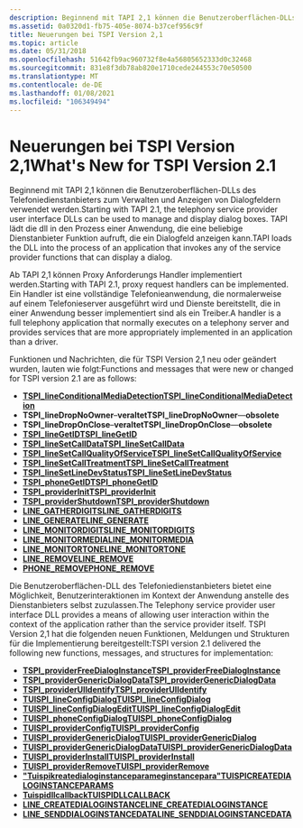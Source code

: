 ```yaml
---
description: Beginnend mit TAPI 2,1 können die Benutzeroberflächen-DLLs des Telefoniedienstanbieters zum Verwalten und Anzeigen von Dialogfeldern verwendet werden. TAPI lädt die dll in den Prozess einer Anwendung, die eine beliebige Dienstanbieter Funktion aufruft, die ein Dialogfeld anzeigen kann.
ms.assetid: 0a0320d1-fb75-405e-8074-b37cef956c9f
title: Neuerungen bei TSPI Version 2,1
ms.topic: article
ms.date: 05/31/2018
ms.openlocfilehash: 51642fb9ac960732f8e4a56805652333d0c32468
ms.sourcegitcommit: 831e8f3db78ab820e1710cede244553c70e50500
ms.translationtype: MT
ms.contentlocale: de-DE
ms.lasthandoff: 01/08/2021
ms.locfileid: "106349494"
---
```

# <a name="whats-new-for-tspi-version-21"></a><span data-ttu-id="1d95a-104">Neuerungen bei TSPI Version 2,1</span><span class="sxs-lookup"><span data-stu-id="1d95a-104">What's New for TSPI Version 2.1</span></span>

<span data-ttu-id="1d95a-105">Beginnend mit TAPI 2,1 können die Benutzeroberflächen-DLLs des Telefoniedienstanbieters zum Verwalten und Anzeigen von Dialogfeldern verwendet werden.</span><span class="sxs-lookup"><span data-stu-id="1d95a-105">Starting with TAPI 2.1, the telephony service provider user interface DLLs can be used to manage and display dialog boxes.</span></span> <span data-ttu-id="1d95a-106">TAPI lädt die dll in den Prozess einer Anwendung, die eine beliebige Dienstanbieter Funktion aufruft, die ein Dialogfeld anzeigen kann.</span><span class="sxs-lookup"><span data-stu-id="1d95a-106">TAPI loads the DLL into the process of an application that invokes any of the service provider functions that can display a dialog.</span></span>

<span data-ttu-id="1d95a-107">Ab TAPI 2,1 können Proxy Anforderungs Handler implementiert werden.</span><span class="sxs-lookup"><span data-stu-id="1d95a-107">Starting with TAPI 2.1, proxy request handlers can be implemented.</span></span> <span data-ttu-id="1d95a-108">Ein Handler ist eine vollständige Telefonieanwendung, die normalerweise auf einem Telefonieserver ausgeführt wird und Dienste bereitstellt, die in einer Anwendung besser implementiert sind als ein Treiber.</span><span class="sxs-lookup"><span data-stu-id="1d95a-108">A handler is a full telephony application that normally executes on a telephony server and provides services that are more appropriately implemented in an application than a driver.</span></span>

<span data-ttu-id="1d95a-109">Funktionen und Nachrichten, die für TSPI Version 2,1 neu oder geändert wurden, lauten wie folgt:</span><span class="sxs-lookup"><span data-stu-id="1d95a-109">Functions and messages that were new or changed for TSPI version 2.1 are as follows:</span></span>

-   [<span data-ttu-id="1d95a-110">**TSPI_lineConditionalMediaDetection**</span><span class="sxs-lookup"><span data-stu-id="1d95a-110">**TSPI_lineConditionalMediaDetection**</span></span>](/windows/win32/api/tspi/nf-tspi-tspi_lineconditionalmediadetection)
-   <span data-ttu-id="1d95a-111">**TSPI_lineDropNoOwner**–**veraltet**</span><span class="sxs-lookup"><span data-stu-id="1d95a-111">**TSPI_lineDropNoOwner**—**obsolete**</span></span>
-   <span data-ttu-id="1d95a-112">**TSPI_lineDropOnClose**–**veraltet**</span><span class="sxs-lookup"><span data-stu-id="1d95a-112">**TSPI_lineDropOnClose**—**obsolete**</span></span>
-   [<span data-ttu-id="1d95a-113">**TSPI_lineGetID**</span><span class="sxs-lookup"><span data-stu-id="1d95a-113">**TSPI_lineGetID**</span></span>](/windows/win32/api/tspi/nf-tspi-tspi_linegetid)
-   [<span data-ttu-id="1d95a-114">**TSPI_lineSetCallData**</span><span class="sxs-lookup"><span data-stu-id="1d95a-114">**TSPI_lineSetCallData**</span></span>](/windows/win32/api/tspi/nf-tspi-tspi_linesetcalldata)
-   [<span data-ttu-id="1d95a-115">**TSPI_lineSetCallQualityOfService**</span><span class="sxs-lookup"><span data-stu-id="1d95a-115">**TSPI_lineSetCallQualityOfService**</span></span>](/windows/win32/api/tspi/nf-tspi-tspi_linesetcallqualityofservice)
-   [<span data-ttu-id="1d95a-116">**TSPI_lineSetCallTreatment**</span><span class="sxs-lookup"><span data-stu-id="1d95a-116">**TSPI_lineSetCallTreatment**</span></span>](/windows/win32/api/tspi/nf-tspi-tspi_linesetcalltreatment)
-   [<span data-ttu-id="1d95a-117">**TSPI_lineSetLineDevStatus**</span><span class="sxs-lookup"><span data-stu-id="1d95a-117">**TSPI_lineSetLineDevStatus**</span></span>](/windows/win32/api/tspi/nf-tspi-tspi_linesetlinedevstatus)
-   [<span data-ttu-id="1d95a-118">**TSPI_phoneGetID**</span><span class="sxs-lookup"><span data-stu-id="1d95a-118">**TSPI_phoneGetID**</span></span>](/windows/win32/api/tspi/nf-tspi-tspi_phonegetid)
-   [<span data-ttu-id="1d95a-119">**TSPI_providerInit**</span><span class="sxs-lookup"><span data-stu-id="1d95a-119">**TSPI_providerInit**</span></span>](/windows/win32/api/tspi/nf-tspi-tspi_providerinit)
-   [<span data-ttu-id="1d95a-120">**TSPI_providerShutdown**</span><span class="sxs-lookup"><span data-stu-id="1d95a-120">**TSPI_providerShutdown**</span></span>](/windows/win32/api/tspi/nf-tspi-tspi_providershutdown)
-   <span data-ttu-id="1d95a-121">[**LINE_GATHERDIGITS**](/previous-versions/windows/desktop/legacy/ms725229(v=vs.85))</span><span class="sxs-lookup"><span data-stu-id="1d95a-121">[**LINE_GATHERDIGITS**](/previous-versions/windows/desktop/legacy/ms725229(v=vs.85))</span></span>
-   <span data-ttu-id="1d95a-122">[**LINE_GENERATE**](/previous-versions/windows/desktop/legacy/ms725230(v=vs.85))</span><span class="sxs-lookup"><span data-stu-id="1d95a-122">[**LINE_GENERATE**](/previous-versions/windows/desktop/legacy/ms725230(v=vs.85))</span></span>
-   <span data-ttu-id="1d95a-123">[**LINE_MONITORDIGITS**](/previous-versions/windows/desktop/legacy/ms725232(v=vs.85))</span><span class="sxs-lookup"><span data-stu-id="1d95a-123">[**LINE_MONITORDIGITS**](/previous-versions/windows/desktop/legacy/ms725232(v=vs.85))</span></span>
-   <span data-ttu-id="1d95a-124">[**LINE_MONITORMEDIA**](/previous-versions/windows/desktop/legacy/ms725233(v=vs.85))</span><span class="sxs-lookup"><span data-stu-id="1d95a-124">[**LINE_MONITORMEDIA**](/previous-versions/windows/desktop/legacy/ms725233(v=vs.85))</span></span>
-   <span data-ttu-id="1d95a-125">[**LINE_MONITORTONE**](/previous-versions/windows/desktop/legacy/ms725234(v=vs.85))</span><span class="sxs-lookup"><span data-stu-id="1d95a-125">[**LINE_MONITORTONE**](/previous-versions/windows/desktop/legacy/ms725234(v=vs.85))</span></span>
-   <span data-ttu-id="1d95a-126">[**LINE_REMOVE**](/previous-versions/windows/desktop/legacy/ms725237(v=vs.85))</span><span class="sxs-lookup"><span data-stu-id="1d95a-126">[**LINE_REMOVE**](/previous-versions/windows/desktop/legacy/ms725237(v=vs.85))</span></span>
-   <span data-ttu-id="1d95a-127">[**PHONE_REMOVE**](/previous-versions/windows/desktop/legacy/ms725260(v=vs.85))</span><span class="sxs-lookup"><span data-stu-id="1d95a-127">[**PHONE_REMOVE**](/previous-versions/windows/desktop/legacy/ms725260(v=vs.85))</span></span>

<span data-ttu-id="1d95a-128">Die Benutzeroberflächen-DLL des Telefoniedienstanbieters bietet eine Möglichkeit, Benutzerinteraktionen im Kontext der Anwendung anstelle des Dienstanbieters selbst zuzulassen.</span><span class="sxs-lookup"><span data-stu-id="1d95a-128">The Telephony service provider user interface DLL provides a means of allowing user interaction within the context of the application rather than the service provider itself.</span></span> <span data-ttu-id="1d95a-129">TSPI Version 2,1 hat die folgenden neuen Funktionen, Meldungen und Strukturen für die Implementierung bereitgestellt:</span><span class="sxs-lookup"><span data-stu-id="1d95a-129">TSPI version 2.1 delivered the following new functions, messages, and structures for implementation:</span></span>

-   [<span data-ttu-id="1d95a-130">**TSPI_providerFreeDialogInstance**</span><span class="sxs-lookup"><span data-stu-id="1d95a-130">**TSPI_providerFreeDialogInstance**</span></span>](/windows/win32/api/tspi/nf-tspi-tspi_providerfreedialoginstance)
-   [<span data-ttu-id="1d95a-131">**TSPI_providerGenericDialogData**</span><span class="sxs-lookup"><span data-stu-id="1d95a-131">**TSPI_providerGenericDialogData**</span></span>](/windows/win32/api/tspi/nf-tspi-tspi_providergenericdialogdata)
-   [<span data-ttu-id="1d95a-132">**TSPI_providerUIIdentify**</span><span class="sxs-lookup"><span data-stu-id="1d95a-132">**TSPI_providerUIIdentify**</span></span>](/windows/win32/api/tspi/nf-tspi-tspi_provideruiidentify)
-   [<span data-ttu-id="1d95a-133">**TUISPI_lineConfigDialog**</span><span class="sxs-lookup"><span data-stu-id="1d95a-133">**TUISPI_lineConfigDialog**</span></span>](/windows/win32/api/tspi/nf-tspi-tuispi_lineconfigdialog)
-   [<span data-ttu-id="1d95a-134">**TUISPI_lineConfigDialogEdit**</span><span class="sxs-lookup"><span data-stu-id="1d95a-134">**TUISPI_lineConfigDialogEdit**</span></span>](/windows/win32/api/tspi/nf-tspi-tuispi_lineconfigdialogedit)
-   [<span data-ttu-id="1d95a-135">**TUISPI_phoneConfigDialog**</span><span class="sxs-lookup"><span data-stu-id="1d95a-135">**TUISPI_phoneConfigDialog**</span></span>](/windows/win32/api/tspi/nf-tspi-tuispi_phoneconfigdialog)
-   [<span data-ttu-id="1d95a-136">**TUISPI_providerConfig**</span><span class="sxs-lookup"><span data-stu-id="1d95a-136">**TUISPI_providerConfig**</span></span>](/windows/win32/api/tspi/nf-tspi-tuispi_providerconfig)
-   [<span data-ttu-id="1d95a-137">**TUISPI_providerGenericDialog**</span><span class="sxs-lookup"><span data-stu-id="1d95a-137">**TUISPI_providerGenericDialog**</span></span>](/windows/win32/api/tspi/nf-tspi-tuispi_providergenericdialog)
-   [<span data-ttu-id="1d95a-138">**TUISPI_providerGenericDialogData**</span><span class="sxs-lookup"><span data-stu-id="1d95a-138">**TUISPI_providerGenericDialogData**</span></span>](/windows/win32/api/tspi/nf-tspi-tuispi_providergenericdialogdata)
-   [<span data-ttu-id="1d95a-139">**TUISPI_providerInstall**</span><span class="sxs-lookup"><span data-stu-id="1d95a-139">**TUISPI_providerInstall**</span></span>](/windows/win32/api/tspi/nf-tspi-tuispi_providerinstall)
-   [<span data-ttu-id="1d95a-140">**TUISPI_providerRemove**</span><span class="sxs-lookup"><span data-stu-id="1d95a-140">**TUISPI_providerRemove**</span></span>](/windows/win32/api/tspi/nf-tspi-tuispi_providerremove)
-   [<span data-ttu-id="1d95a-141">**"Tuispikreatedialoginstanceparameginstancepara"**</span><span class="sxs-lookup"><span data-stu-id="1d95a-141">**TUISPICREATEDIALOGINSTANCEPARAMS**</span></span>](/windows/win32/api/tspi/ns-tspi-tuispicreatedialoginstanceparams)
-   [<span data-ttu-id="1d95a-142">**Tuispidllcallback**</span><span class="sxs-lookup"><span data-stu-id="1d95a-142">**TUISPIDLLCALLBACK**</span></span>](/windows/win32/api/tspi/nc-tspi-tuispidllcallback)
-   [<span data-ttu-id="1d95a-143">**LINE_CREATEDIALOGINSTANCE**</span><span class="sxs-lookup"><span data-stu-id="1d95a-143">**LINE_CREATEDIALOGINSTANCE**</span></span>](line-createdialoginstance.md)
-   [<span data-ttu-id="1d95a-144">**LINE_SENDDIALOGINSTANCEDATA**</span><span class="sxs-lookup"><span data-stu-id="1d95a-144">**LINE_SENDDIALOGINSTANCEDATA**</span></span>](line-senddialoginstancedata.md)

 

 
